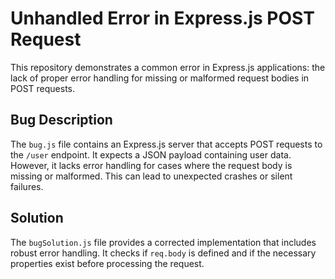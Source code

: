 # Unhandled Error in Express.js POST Request

This repository demonstrates a common error in Express.js applications: the lack of proper error handling for missing or malformed request bodies in POST requests.

## Bug Description

The `bug.js` file contains an Express.js server that accepts POST requests to the `/user` endpoint. It expects a JSON payload containing user data. However, it lacks error handling for cases where the request body is missing or malformed. This can lead to unexpected crashes or silent failures.

## Solution

The `bugSolution.js` file provides a corrected implementation that includes robust error handling.  It checks if `req.body` is defined and if the necessary properties exist before processing the request.